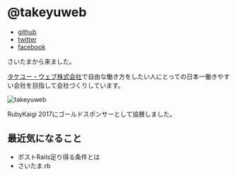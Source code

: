 # @takeyuweb

- [github](https://github.com/takeyuweb)
- [twitter](https://twitter.com/takeyuweb)
- [facebook](https://www.facebook.com/takeyuweb)

さいたまから来ました。

[タケユー・ウェブ株式会社](https://takeyuweb.co.jp/)で自由な働き方をしたい人にとっての日本一働きやすい会社を目指して会社づくりしています。

![takeyuweb](https://user-images.githubusercontent.com/60980/30316895-977b4ac0-97e3-11e7-9e2a-c9150cc6a243.png)

RubyKaigi 2017にゴールドスポンサーとして協賛しました。

## 最近気になること

* ポストRails足り得る条件とは
* さいたま.rb
